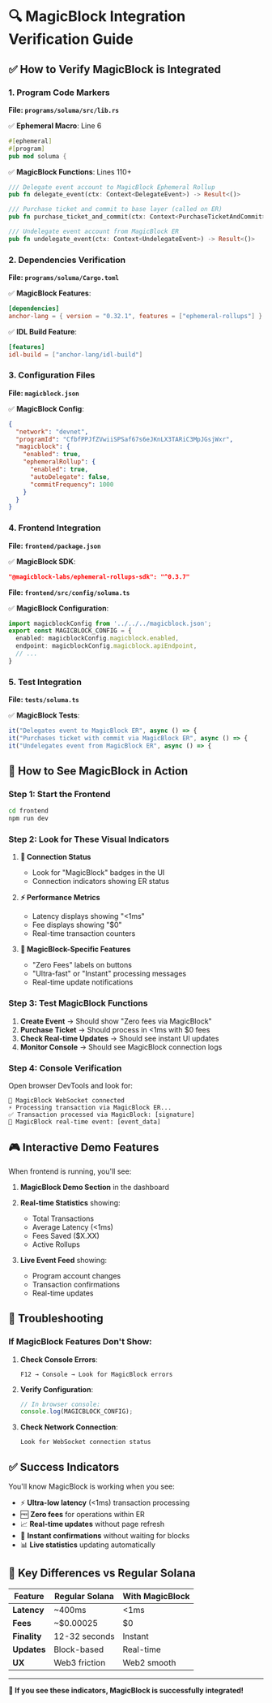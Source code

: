 # 🔍 MagicBlock Integration Verification Guide

## ✅ **How to Verify MagicBlock is Integrated**

### **1. Program Code Markers**

**File: `programs/soluma/src/lib.rs`**

✅ **Ephemeral Macro**: Line 6
```rust
#[ephemeral]
#[program]
pub mod soluma {
```

✅ **MagicBlock Functions**: Lines 110+
```rust
/// Delegate event account to MagicBlock Ephemeral Rollup
pub fn delegate_event(ctx: Context<DelegateEvent>) -> Result<()>

/// Purchase ticket and commit to base layer (called on ER)
pub fn purchase_ticket_and_commit(ctx: Context<PurchaseTicketAndCommit>) -> Result<()>

/// Undelegate event account from MagicBlock ER
pub fn undelegate_event(ctx: Context<UndelegateEvent>) -> Result<()>
```

### **2. Dependencies Verification**

**File: `programs/soluma/Cargo.toml`**

✅ **MagicBlock Features**:
```toml
[dependencies]
anchor-lang = { version = "0.32.1", features = ["ephemeral-rollups"] }
```

✅ **IDL Build Feature**:
```toml
[features]
idl-build = ["anchor-lang/idl-build"]
```

### **3. Configuration Files**

**File: `magicblock.json`**

✅ **MagicBlock Config**:
```json
{
  "network": "devnet",
  "programId": "CfbfPPJfZVwiiSPSaf67s6eJKnLX3TARiC3MpJGsjWxr",
  "magicblock": {
    "enabled": true,
    "ephemeralRollup": {
      "enabled": true,
      "autoDelegate": false,
      "commitFrequency": 1000
    }
  }
}
```

### **4. Frontend Integration**

**File: `frontend/package.json`**

✅ **MagicBlock SDK**:
```json
"@magicblock-labs/ephemeral-rollups-sdk": "^0.3.7"
```

**File: `frontend/src/config/soluma.ts`**

✅ **MagicBlock Configuration**:
```typescript
import magicblockConfig from '../../../magicblock.json';
export const MAGICBLOCK_CONFIG = {
  enabled: magicblockConfig.magicblock.enabled,
  endpoint: magicblockConfig.magicblock.apiEndpoint,
  // ...
}
```

### **5. Test Integration**

**File: `tests/soluma.ts`**

✅ **MagicBlock Tests**:
```typescript
it("Delegates event to MagicBlock ER", async () => {
it("Purchases ticket with commit via MagicBlock ER", async () => {
it("Undelegates event from MagicBlock ER", async () => {
```

## 🚀 **How to See MagicBlock in Action**

### **Step 1: Start the Frontend**
```bash
cd frontend
npm run dev
```

### **Step 2: Look for These Visual Indicators**

1. **🔗 Connection Status**
   - Look for "MagicBlock" badges in the UI
   - Connection indicators showing ER status

2. **⚡ Performance Metrics**
   - Latency displays showing "<1ms"
   - Fee displays showing "$0" 
   - Real-time transaction counters

3. **🎯 MagicBlock-Specific Features**
   - "Zero Fees" labels on buttons
   - "Ultra-fast" or "Instant" processing messages
   - Real-time update notifications

### **Step 3: Test MagicBlock Functions**

1. **Create Event** → Should show "Zero fees via MagicBlock"
2. **Purchase Ticket** → Should process in <1ms with $0 fees
3. **Check Real-time Updates** → Should see instant UI updates
4. **Monitor Console** → Should see MagicBlock connection logs

### **Step 4: Console Verification**

Open browser DevTools and look for:
```
🔗 MagicBlock WebSocket connected
⚡ Processing transaction via MagicBlock ER...
✅ Transaction processed via MagicBlock: [signature]
📡 MagicBlock real-time event: [event_data]
```

## 🎮 **Interactive Demo Features**

When frontend is running, you'll see:

1. **MagicBlock Demo Section** in the dashboard
2. **Real-time Statistics** showing:
   - Total Transactions
   - Average Latency (<1ms)
   - Fees Saved ($X.XX)
   - Active Rollups

3. **Live Event Feed** showing:
   - Program account changes
   - Transaction confirmations
   - Real-time updates

## 🔧 **Troubleshooting**

### **If MagicBlock Features Don't Show:**

1. **Check Console Errors**:
   ```
   F12 → Console → Look for MagicBlock errors
   ```

2. **Verify Configuration**:
   ```typescript
   // In browser console:
   console.log(MAGICBLOCK_CONFIG);
   ```

3. **Check Network Connection**:
   ```
   Look for WebSocket connection status
   ```

## ✅ **Success Indicators**

You'll know MagicBlock is working when you see:

- ⚡ **Ultra-low latency** (<1ms) transaction processing
- 🆓 **Zero fees** for operations within ER
- 📈 **Real-time updates** without page refresh
- 🔄 **Instant confirmations** without waiting for blocks
- 📊 **Live statistics** updating automatically

## 🎯 **Key Differences vs Regular Solana**

| Feature | Regular Solana | With MagicBlock |
|---------|----------------|-----------------|
| **Latency** | ~400ms | <1ms |
| **Fees** | ~$0.00025 | $0 |
| **Finality** | 12-32 seconds | Instant |
| **Updates** | Block-based | Real-time |
| **UX** | Web3 friction | Web2 smooth |

---

**🎉 If you see these indicators, MagicBlock is successfully integrated!**